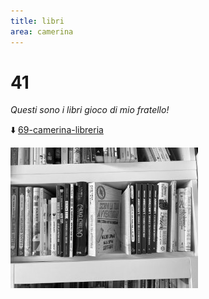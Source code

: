 ```yaml
---
title: libri
area: camerina
---
```

# 41
_Questi sono i libri gioco di mio fratello!_

⬇️ [69-camerina-libreria](69-camerina-libreria.md)

![foto_128](_assets/preview/foto_128.jpg)
